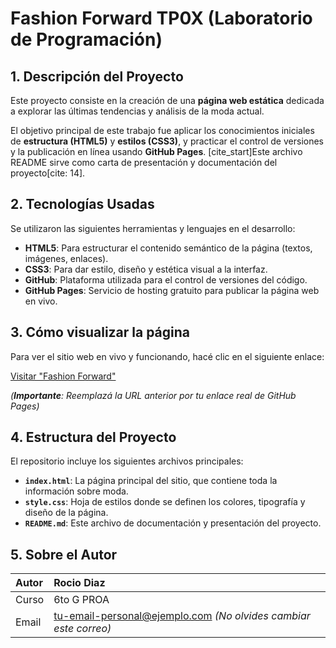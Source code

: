 # Fashion Forward TP0X (Laboratorio de Programación)

## 1. Descripción del Proyecto

Este proyecto consiste en la creación de una **página web estática** dedicada a explorar las últimas tendencias y análisis de la moda actual.

El objetivo principal de este trabajo fue aplicar los conocimientos iniciales de **estructura (HTML5)** y **estilos (CSS3)**, y practicar el control de versiones y la publicación en línea usando **GitHub Pages**. [cite_start]Este archivo README sirve como carta de presentación y documentación del proyecto[cite: 14].

## 2. Tecnologías Usadas

Se utilizaron las siguientes herramientas y lenguajes en el desarrollo:

* **HTML5**: Para estructurar el contenido semántico de la página (textos, imágenes, enlaces).
* **CSS3**: Para dar estilo, diseño y estética visual a la interfaz.
* **GitHub**: Plataforma utilizada para el control de versiones del código.
* **GitHub Pages**: Servicio de hosting gratuito para publicar la página web en vivo.

## 3. Cómo visualizar la página

Para ver el sitio web en vivo y funcionando, hacé clic en el siguiente enlace:

[Visitar "Fashion Forward"](https://tu-usuario.github.io/tu-repositorio-tp)

*(**Importante**: Reemplazá la URL anterior por tu enlace real de GitHub Pages)*

## 4. Estructura del Proyecto

El repositorio incluye los siguientes archivos principales:

* **`index.html`**: La página principal del sitio, que contiene toda la información sobre moda.
* **`style.css`**: Hoja de estilos donde se definen los colores, tipografía y diseño de la página.
* **`README.md`**: Este archivo de documentación y presentación del proyecto.

## 5. Sobre el Autor

| Autor | Rocio Diaz |
| :--- | :--- |
| Curso | 6to G PROA |
| Email | tu-email-personal@ejemplo.com *(No olvides cambiar este correo)* |

